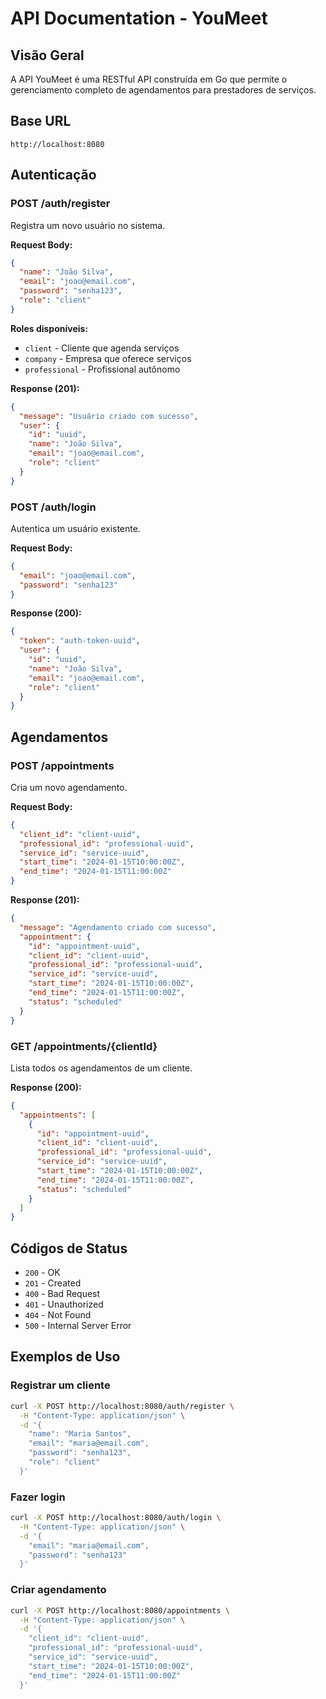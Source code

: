 # API Documentation - YouMeet

## Visão Geral

A API YouMeet é uma RESTful API construída em Go que permite o gerenciamento completo de agendamentos para prestadores de serviços.

## Base URL

```
http://localhost:8080
```

## Autenticação

### POST /auth/register

Registra um novo usuário no sistema.

**Request Body:**
```json
{
  "name": "João Silva",
  "email": "joao@email.com",
  "password": "senha123",
  "role": "client"
}
```

**Roles disponíveis:**
- `client` - Cliente que agenda serviços
- `company` - Empresa que oferece serviços
- `professional` - Profissional autônomo

**Response (201):**
```json
{
  "message": "Usuário criado com sucesso",
  "user": {
    "id": "uuid",
    "name": "João Silva",
    "email": "joao@email.com",
    "role": "client"
  }
}
```

### POST /auth/login

Autentica um usuário existente.

**Request Body:**
```json
{
  "email": "joao@email.com",
  "password": "senha123"
}
```

**Response (200):**
```json
{
  "token": "auth-token-uuid",
  "user": {
    "id": "uuid",
    "name": "João Silva",
    "email": "joao@email.com",
    "role": "client"
  }
}
```

## Agendamentos

### POST /appointments

Cria um novo agendamento.

**Request Body:**
```json
{
  "client_id": "client-uuid",
  "professional_id": "professional-uuid",
  "service_id": "service-uuid",
  "start_time": "2024-01-15T10:00:00Z",
  "end_time": "2024-01-15T11:00:00Z"
}
```

**Response (201):**
```json
{
  "message": "Agendamento criado com sucesso",
  "appointment": {
    "id": "appointment-uuid",
    "client_id": "client-uuid",
    "professional_id": "professional-uuid",
    "service_id": "service-uuid",
    "start_time": "2024-01-15T10:00:00Z",
    "end_time": "2024-01-15T11:00:00Z",
    "status": "scheduled"
  }
}
```

### GET /appointments/{clientId}

Lista todos os agendamentos de um cliente.

**Response (200):**
```json
{
  "appointments": [
    {
      "id": "appointment-uuid",
      "client_id": "client-uuid",
      "professional_id": "professional-uuid",
      "service_id": "service-uuid",
      "start_time": "2024-01-15T10:00:00Z",
      "end_time": "2024-01-15T11:00:00Z",
      "status": "scheduled"
    }
  ]
}
```

## Códigos de Status

- `200` - OK
- `201` - Created
- `400` - Bad Request
- `401` - Unauthorized
- `404` - Not Found
- `500` - Internal Server Error

## Exemplos de Uso

### Registrar um cliente
```bash
curl -X POST http://localhost:8080/auth/register \
  -H "Content-Type: application/json" \
  -d '{
    "name": "Maria Santos",
    "email": "maria@email.com",
    "password": "senha123",
    "role": "client"
  }'
```

### Fazer login
```bash
curl -X POST http://localhost:8080/auth/login \
  -H "Content-Type: application/json" \
  -d '{
    "email": "maria@email.com",
    "password": "senha123"
  }'
```

### Criar agendamento
```bash
curl -X POST http://localhost:8080/appointments \
  -H "Content-Type: application/json" \
  -d '{
    "client_id": "client-uuid",
    "professional_id": "professional-uuid",
    "service_id": "service-uuid",
    "start_time": "2024-01-15T10:00:00Z",
    "end_time": "2024-01-15T11:00:00Z"
  }'
```